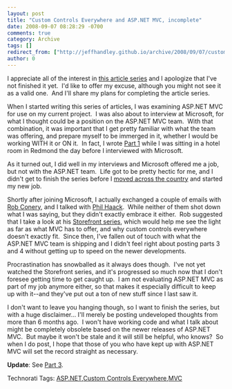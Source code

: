 ```yaml
---
layout: post
title: "Custom Controls Everywhere and ASP.NET MVC, incomplete"
date: 2008-09-07 08:28:29 -0700
comments: true
category: Archive
tags: []
redirect_from: ["http://jeffhandley.github.io/archive/2008/09/07/custom-controls-everywhere-and-asp.net-mvc-incomplete.aspx"]
author: 0
---
```

<!-- more -->
<p>I appreciate all of the interest in <a target="_blank" href="http://blog.jeffhandley.com/archive/2008/02/13/custom-controls-everywhere-and-asp.net-mvc-part-0.aspx">this article series</a> and I apologize that I've not finished it yet.  I'd like to offer my excuse, although you might not see it as a valid one.  And I'll share my plans for completing the article series.</p>
<p>When I started writing this series of articles, I was examining ASP.NET MVC for use on my current project.  I was also about to interview at Microsoft, for what I thought could be a position on the ASP.NET MVC team.  With that combination, it was important that I get pretty familiar with what the team was offering, and prepare myself to be immerged in it, whether I would be working WITH it or ON it.  In fact, I wrote <a target="_blank" href="http://blog.jeffhandley.com/archive/2008/02/24/custom-controls-everywhere-and-asp.net-mvc-part-1.aspx">Part 1</a> while I was sitting in a hotel room in Redmond the day before I interviewed with Microsoft.</p>
<p>As it turned out, I did well in my interviews and Microsoft offered me a job, but not with the ASP.NET team.  Life got to be pretty hectic for me, and I didn't get to finish the series before I <a target="_blank" href="http://blog.jeffhandley.com/archive/2008/04/06/leaving-big-and-relocating.aspx">moved across the country</a> and started my new job.</p>
<p>Shortly after joining Microsoft, I actually exchanged a couple of emails with <a target="_blank" href="http://blog.wekeroad.com/">Rob Conery</a>, and I talked with <a target="_blank" href="http://www.haacked.com">Phil Haack</a>.  While neither of them shot down what I was saying, but they didn't exactly embrace it either.  Rob suggested that I take a look at his <a target="_blank" href="http://www.asp.net/learn/3.5-SP1/default.aspx#MVCStorefrontStarterKit">Storefront series</a>, which would help me see the light as far as what MVC has to offer, and why custom controls everywhere doesn't exactly fit.  Since then, I've fallen out of touch with what the ASP.NET MVC team is shipping and I didn't feel right about posting parts 3 and 4 without getting up to speed on the newer developments.</p>
<p>Procrastination has snowballed as it always does though.  I've not yet watched the Storefront series, and it's progressed so much now that I don't foresee getting time to get caught up.  I am not evaluating ASP.NET MVC as part of my job anymore either, so that makes it especially difficult to keep up with it--and they've put out a ton of new stuff since I last saw it.</p>
<p>I don't want to leave you hanging though, so I want to finish the series, but with a huge disclaimer... I'll merely be posting undeveloped thoughts from more than 6 months ago.  I won't have working code and what I talk about might be completely obsolete based on the newer releases of ASP.NET MVC.  But maybe it won't be stale and it will still be helpful, who knows?  So when I do post, I hope that those of you who have kept up with ASP.NET MVC will set the record straight as necessary.</p>
<p><strong>Update</strong>: See <a href="http://blog.jeffhandley.com/archive/2008/09/20/custom-controls-everywhere-and-asp.net-mvc-part-3.aspx">Part 3</a>.</p>
<div class="wlWriterSmartContent" id="scid:0767317B-992E-4b12-91E0-4F059A8CECA8:df5996f9-6b3e-49a5-9c75-94c93104bd00" style="PADDING-RIGHT: 0px; DISPLAY: inline; PADDING-LEFT: 0px; PADDING-BOTTOM: 0px; MARGIN: 0px; PADDING-TOP: 0px">Technorati Tags: <a rel="tag" href="http://technorati.com/tags/ASP.NET">ASP.NET</a>,<a rel="tag" href="http://technorati.com/tags/Custom%20Controls%20Everywhere">Custom Controls Everywhere</a>,<a rel="tag" href="http://technorati.com/tags/MVC">MVC</a></div>

